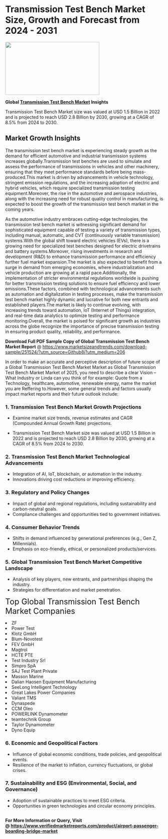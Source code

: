 <H1>Transmission Test Bench Market Size, Growth and Forecast from 2024 - 2031</H1><img class="aligncenter size-medium wp-image-584254" src="https://thirdeyenews.in/wp-content/uploads/2024/09/Global-Market-Research-300x168.jpeg" alt="" width="300" height="168" /><p><strong>Global&nbsp;<a href="https://www.marketsizeandtrends.com/download-sample/251524/?utm_source=Github8j?utm_medium=206">Transmission Test Bench Market</a> Insights</strong></p><p>Transmission Test Bench Market size was valued at USD 1.5 Billion in 2022 and is projected to reach USD 2.8 Billion by 2030, growing at a CAGR of 8.5% from 2024 to 2030.</p><p><h2>Market Growth Insights</h2> <p>The transmission test bench market is experiencing steady growth as the demand for efficient automotive and industrial transmission systems increases globally.Transmission test benches are used to simulate and assess the performance of transmissions in vehicles and other machinery, ensuring that they meet performance standards before being mass-produced.This market is driven by advancements in vehicle technology, stringent emission regulations, and the increasing adoption of electric and hybrid vehicles, which require specialized transmission testing equipment.Moreover, the rise in the automotive and aerospace industries, along with the increasing need for robust quality control in manufacturing, is expected to boost the growth of the transmission test bench market in the coming years.</p> <p>As the automotive industry embraces cutting-edge technologies, the transmission test bench market is witnessing significant demand for sophisticated equipment capable of testing a variety of transmission types, including manual, automatic, and CVT (continuously variable transmission) systems.With the global shift toward electric vehicles (EVs), there is a growing need for specialized test benches designed for electric drivetrains and battery systems.Moreover, rising investments in research and development (R&D) to enhance transmission performance and efficiency further fuel market expansion.The market is also expected to benefit from a surge in demand from emerging economies, where industrialization and vehicle production are growing at a rapid pace.Additionally, the implementation of stricter environmental regulations worldwide is pushing for better transmission testing solutions to ensure fuel efficiency and lower emissions.These factors, combined with technological advancements such as automation and digitalization in testing processes, make the transmission test bench market highly dynamic and lucrative for both new entrants and established players.The market is likely to continue evolving, with increasing trends toward automation, IoT (Internet of Things) integration, and real-time data analytics to optimize testing and performance monitoring.Overall, the market is poised for significant growth as industries across the globe recognize the importance of precise transmission testing in ensuring product quality, reliability, and performance.</p> <p><span class=""><strong>Download Full PDF Sample Copy of Global Transmission Test Bench Market Report</strong> @ <a href="https://www.marketsizeandtrends.com/download-sample/251524/?utm_source=Github8j?utm_medium=206" target="_blank">https://www.marketsizeandtrends.com/download-sample/251524/?utm_source=Github8j?utm_medium=206</a></span></p><p>In order to make an accurate and perceptive description of future scope of a Global&nbsp;Transmission Test Bench Market Market as Global&nbsp;Transmission Test Bench Market Market of 2025, you need to describe a clear Vision &ndash; What Industry or Linda can you think of for example: Quote from a Technology, healthcare, automotive, renewable energy, name the market you are Reffering to.However, some general trends and factors usually impact market reports and their future outlook include:</p><h3>1.&nbsp;<strong>Transmission Test Bench Market Growth Projections</strong></h3><ul><li>Examine market size trends, revenue estimates and CAGR (Compounded Annual Growth Rate) projections.</li><li><p>Transmission Test Bench Market size was valued at USD 1.5 Billion in 2022 and is projected to reach USD 2.8 Billion by 2030, growing at a CAGR of 8.5% from 2024 to 2030.</p></li></ul><h3>2.&nbsp;<strong>Transmission Test Bench Market Technological Advancements</strong></h3><ul><li>Integration of AI, IoT, blockchain, or automation in the industry.</li><li>Innovations driving cost reductions or improving efficiency.</li></ul><h3>3.&nbsp;<strong>Regulatory and Policy Changes</strong></h3><ul><li>Impact of global and regional regulations, including sustainability and carbon-neutral goals.</li><li>Compliance challenges and opportunities tied to government initiatives.</li></ul><h3>4.&nbsp;<strong>Consumer Behavior Trends</strong></h3><ul><li>Shifts in demand influenced by generational preferences (e.g., Gen Z, Millennials).</li><li>Emphasis on eco-friendly, ethical, or personalized products/services.</li></ul><h3>5.&nbsp;<strong>Global Transmission Test Bench Market Competitive Landscape</strong></h3><ul><li>Analysis of key players, new entrants, and partnerships shaping the industry.</li><li>Strategies for differentiation and market penetration.</li></ul><p data-pm-slice="1 1 []"><span style="color: inherit; font-family: inherit; font-size: 25px;">Top Global Transmission Test Bench Market Companies</span></p><div class="" data-test-id=""><p><li>ZF</li><li> Power Test</li><li> Klotz GmbH</li><li> Blum-Novotest</li><li> FEV GmbH</li><li> Magtrol</li><li> HCTE PTE</li><li> Test Industry Srl</li><li> Simpro SpA</li><li> SAJ Test Plant Private</li><li> Masson Marine</li><li> Dalian Haosen Equipment Manufacturing</li><li> SeeLong Intelligent Technology</li><li> Great Lakes Power Companies</li><li> Valiant TMS</li><li> Dynaspede</li><li> CCM Oleo</li><li> POWERLINK Dynamometer</li><li> teamtechnik Group</li><li> Taylor Dynamometer</li><li> Dyno Equip</li></p></div><h3>6.&nbsp;<strong>Economic and Geopolitical Factors</strong></h3><ul><li>Influence of global economic conditions, trade policies, and geopolitical events.</li><li>Resilience of the market to inflation, currency fluctuations, or global crises.</li></ul><h3>7.&nbsp;<strong>Sustainability and ESG (Environmental, Social, and Governance)</strong></h3><ul><li>Adoption of sustainable practices to meet ESG criteria.</li><li>Opportunities in green technologies and circular economy principles.</li></ul><h2><strong style="font-size: 14px;">For More Information or Query, Visit @&nbsp;</strong><a style="background-color: #ffffff; font-size: 14px;" href="https://www.marketsizeandtrends.com/report/transmission-test-bench-market/" target="_blank">https://www.verifiedmarketreports.com/product/airport-passenger-boarding-bridge-market</a></h2>